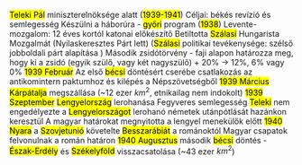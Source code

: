<mark class="hltr-cyan">Teleki Pál</mark> miniszterelnöksége alatt (<mark class="hltr-orange">1939-1941</mark>)
Céljai: békés revízió és semlegesség
Készülni a háborúra - <mark class="hltr-green">győri</mark> program (<mark class="hltr-orange">1938</mark>)
Levente-mozgalom: 12 éves kortól katonai előkészítő
Betiltotta <mark class="hltr-cyan">Szálasi</mark> Hungarista Mozgalmát
(Nyilaskeresztes Párt lett)
(<mark class="hltr-cyan">Szálasi</mark> politikai tevékenysége: szélső jobboldali párt alapítása )
Második zsidótörvény - faji alapon határozza meg, hogy ki a zsidó (egyik szülő, vagy két nagyszülő) + 20% → 12%, 6% vagy 0%
<mark class="hltr-orange">1939 Február</mark> Az első <mark class="hltr-green">bécsi</mark> döntésért cserébe csatlakozás az antikomintern paktumhoz és kilépés a Népszövetségből
<mark class="hltr-orange">1939 Március</mark> <mark class="hltr-green">Kárpátalja</mark> megszállása (~12 ezer $km^2$, etnikailag nem indokolt)
<mark class="hltr-orange">1939 Szeptember</mark> <mark class="hltr-green">Lengyelország</mark> lerohanása
Fegyveres semlegesség
<mark class="hltr-cyan">Teleki</mark> nem engedélyezte a <mark class="hltr-green">Lengyelországot</mark> lerohanó németek utánpótlását hazánkon keresztül
A magyar határokat megnyitotta a lengyel menekülők előtt
<mark class="hltr-orange">1940 Nyara</mark> a <mark class="hltr-green">Szovjetunió</mark> követelte <mark class="hltr-green">Besszarábiát</mark> a románoktól
Magyar csapatok felvonulnak a román határon
<mark class="hltr-orange">1940 Augusztus</mark> második <mark class="hltr-green">bécsi</mark> döntés - <mark class="hltr-green">Észak-Erdély</mark> és <mark class="hltr-green">Székelyföld</mark> visszacsatolása (~43 ezer $km^2$)